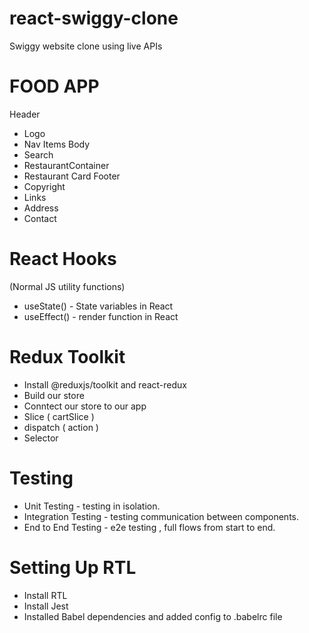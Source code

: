 # react-swiggy-clone

Swiggy website clone using live APIs

# FOOD APP

Header

- Logo
- Nav Items
  Body
- Search
- RestaurantContainer
- Restaurant Card
  Footer
- Copyright
- Links
- Address
- Contact

# React Hooks

(Normal JS utility functions)

- useState() - State variables in React
- useEffect() - render function in React

# Redux Toolkit

- Install @reduxjs/toolkit and react-redux
- Build our store
- Conntect our store to our app
- Slice ( cartSlice )
- dispatch ( action )
- Selector

# Testing

- Unit Testing - testing in isolation.
- Integration Testing - testing communication between components.
- End to End Testing - e2e testing , full flows from start to end.

# Setting Up RTL

- Install RTL
- Install Jest
- Installed Babel dependencies and added config to .babelrc file
